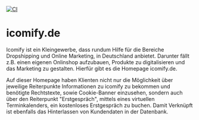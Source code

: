 [![CI](https://github.com/ElsarChabaev/icomifyMilestoneOne/actions/workflows/tests.yml/badge.svg)](https://github.com/ElsarChabaev/icomifyMilestoneOne/actions/workflows/tests.yml)
# icomify.de 

Icomify ist ein Kleingewerbe, dass rundum Hilfe für die Bereiche Dropshipping und Online Marketing, in Deutschland anbietet.
Darunter fällt z.B. einen eigenen Onlinshop aufzubauen, Produkte zu digitalisieren und das Marketing zu gestalten.
Hierfür gibt es die Homepage icomify.de.

Auf dieser Homepage haben Klienten nicht nur die Möglichkeit über jeweilige Reiterpunkte Informationen zu icomify zu bekommen
und benötigte Rechtstexte, sowie Cookie-Banner einzusehen,
sondern auch über den Reiterpunkt "Erstgespräch", mittels eines virtuellen Terminkalenders, ein kostenloses Erstgespräch zu buchen.
Damit Verknüpft ist ebenfalls das Hinterlassen von Kundendaten in der Datenbank.

